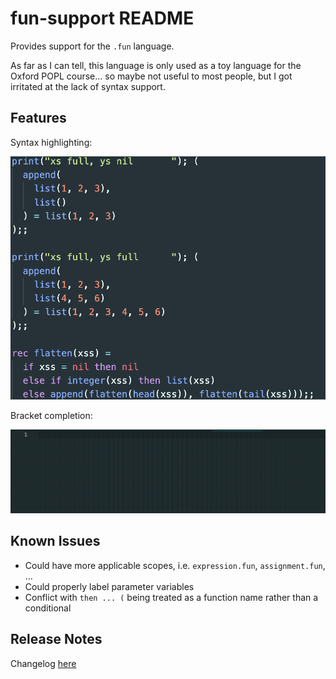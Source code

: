 # fun-support README

Provides support for the `.fun` language.

As far as I can tell, this language is only used as a toy language for the Oxford POPL
course... so maybe not useful to most people, but I got irritated at the lack of syntax
support.

## Features

Syntax highlighting:

![syntax highlighting](images/lists-highlighting.png)

Bracket completion:

![bracket completion](images/brackets-matching.gif)

## Known Issues

- Could have more applicable scopes, i.e. `expression.fun`, `assignment.fun`, ...
- Could properly label parameter variables
- Conflict with `then ... (` being treated as a function name rather than a conditional

## Release Notes

Changelog [here](./CHANGELOG.md)
